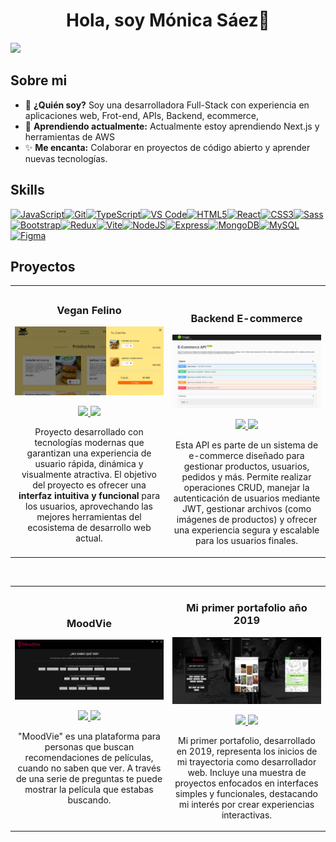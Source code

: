 <div align="center">
<h1 align="center">Hola, soy Mónica Sáez👋</h1>
</div>
<img src="./img/banner-github.png">

## Sobre mi

- 🌟 **¿Quién soy?** Soy una desarrolladora Full-Stack con experiencia en aplicaciones web, Frot-end, APIs, Backend, ecommerce,
- 🌱 **Aprendiendo actualmente:** Actualmente estoy aprendiendo Next.js y herramientas de AWS
- ✨ **Me encanta:** Colaborar en proyectos de código abierto y aprender nuevas tecnologías.
  <br>

## Skills

<p align="left">
<a href="https://developer.mozilla.org/en-US/docs/Web/JavaScript" target="_blank" rel="noreferrer"><img src="https://raw.githubusercontent.com/danielcranney/readme-generator/main/public/icons/skills/javascript-colored.svg" width="36" height="36" alt="JavaScript" /></a><a href="https://git-scm.com/" target="_blank" rel="noreferrer"><img src="https://raw.githubusercontent.com/danielcranney/readme-generator/main/public/icons/skills/git-colored.svg" width="36" height="36" alt="Git" /></a><a href="https://www.typescriptlang.org/" target="_blank" rel="noreferrer"><img src="https://raw.githubusercontent.com/danielcranney/readme-generator/main/public/icons/skills/typescript-colored.svg" width="36" height="36" alt="TypeScript" /></a><a href="https://code.visualstudio.com/" target="_blank" rel="noreferrer"><img src="https://raw.githubusercontent.com/danielcranney/readme-generator/main/public/icons/skills/visualstudiocode.svg" width="36" height="36" alt="VS Code" /></a><a href="https://developer.mozilla.org/en-US/docs/Glossary/HTML5" target="_blank" rel="noreferrer"><img src="https://raw.githubusercontent.com/danielcranney/readme-generator/main/public/icons/skills/html5-colored.svg" width="36" height="36" alt="HTML5" /></a><a href="https://reactjs.org/" target="_blank" rel="noreferrer"><img src="https://raw.githubusercontent.com/danielcranney/readme-generator/main/public/icons/skills/react-colored.svg" width="36" height="36" alt="React" /></a><a href="https://www.w3.org/TR/CSS/#css" target="_blank" rel="noreferrer"><img src="https://raw.githubusercontent.com/danielcranney/readme-generator/main/public/icons/skills/css3-colored.svg" width="36" height="36" alt="CSS3" /></a><a href="https://sass-lang.com/" target="_blank" rel="noreferrer"><img src="https://raw.githubusercontent.com/danielcranney/readme-generator/main/public/icons/skills/sass-colored.svg" width="36" height="36" alt="Sass" /></a><a href="https://getbootstrap.com/" target="_blank" rel="noreferrer"><img src="https://raw.githubusercontent.com/danielcranney/readme-generator/main/public/icons/skills/bootstrap-colored.svg" width="36" height="36" alt="Bootstrap" /></a><a href="https://redux.js.org/" target="_blank" rel="noreferrer"><img src="https://raw.githubusercontent.com/danielcranney/readme-generator/main/public/icons/skills/redux-colored.svg" width="36" height="36" alt="Redux" /></a><a href="https://vitejs.dev/" target="_blank" rel="noreferrer"><img src="https://raw.githubusercontent.com/danielcranney/readme-generator/main/public/icons/skills/vite-colored.svg" width="36" height="36" alt="Vite" /></a><a href="https://nodejs.org/en/" target="_blank" rel="noreferrer"><img src="https://raw.githubusercontent.com/danielcranney/readme-generator/main/public/icons/skills/nodejs-colored.svg" width="36" height="36" alt="NodeJS" /></a><a href="https://expressjs.com/" target="_blank" rel="noreferrer"><img src="https://raw.githubusercontent.com/danielcranney/readme-generator/main/public/icons/skills/express-colored.svg" width="36" height="36" alt="Express" /></a><a href="https://www.mongodb.com/" target="_blank" rel="noreferrer"><img src="https://raw.githubusercontent.com/danielcranney/readme-generator/main/public/icons/skills/mongodb-colored.svg" width="36" height="36" alt="MongoDB" /></a><a href="https://www.mysql.com/" target="_blank" rel="noreferrer"><img src="https://raw.githubusercontent.com/danielcranney/readme-generator/main/public/icons/skills/mysql-colored.svg" width="36" height="36" alt="MySQL" /></a><a href="https://www.figma.com/" target="_blank" rel="noreferrer"><img src="https://raw.githubusercontent.com/danielcranney/readme-generator/main/public/icons/skills/figma-colored.svg" width="36" height="36" alt="Figma" /></a>
</p>

## Proyectos

<table>
<tr>
<td width="50%">
<h3 align="center">Vegan Felino</h3>
<div align="center">
<a href="https://vegan-felino.vercel.app" target="_blank"><img src="./img//vegan_felino.PNG" width="400" alt="vegan felino"></a>
<p>
<a href="https://github.com/Msaezcardenas/vegan_felino" target="_blank">
<img src="https://img.shields.io/badge/CÓDIGO-ff9?style=for-the-badge&logo=github&logoColor=black">
</a>
<a href="https://vegan-felino.vercel.app" target="_blank">
<img src="https://img.shields.io/badge/-Visitar-green?style=for-the-badge&color=fbfc40">
</a>
</p>
<p> Proyecto desarrollado con tecnologías modernas que garantizan una experiencia de usuario rápida, dinámica y visualmente atractiva. El objetivo del proyecto es ofrecer una <strong> interfaz intuitiva y funcional </strong> para los usuarios, aprovechando las mejores herramientas del ecosistema de desarrollo web actual.</p>
</div>
                                                                                      
</td>

<td width="50%">
               <br>
<h3 align="center">Backend E-commerce</h3>
<div align="center">                                       
<a href="https://backend-ecommerce-production-4fe0.up.railway.app/api-docs" target="_blank"><img src="./img/back_img.PNG" width="400" alt="Backend ecommerce"></a>
<br>
<p>
<a href="https://github.com/Msaezcardenas/backend-ecommerce" target="_blank">
<img src="https://img.shields.io/badge/C%C3%93DIGO-80ffaa?style=for-the-badge&logo=github&logoColor=black">
</a>
<a href="https://backend-ecommerce-production-4fe0.up.railway.app/api-docs" target="_blank">
<img src="https://img.shields.io/badge/-Visitar-green?style=for-the-badge&color=3fFD7f">
</a>
</p>
</p>Esta API es parte de un sistema de e-commerce diseñado para gestionar productos, usuarios, pedidos y más. Permite realizar operaciones CRUD, manejar la autenticación de usuarios mediante JWT, gestionar archivos (como imágenes de productos) y ofrecer una experiencia segura y escalable para los usuarios finales.</p>
</div>                                                             
</table>                                                                                 
</div>
<br>

<table>
<tr>
<td width="50%">
<h3 align="center">MoodVie</h3>
<div align="center">
<a href="https://msaezcardenas.github.io/Hack-pelicula" target="_blank"><img src="./img/moodvie.PNG" width="400" alt="moodvie"></a>
<p>
<a href="https://github.com/Msaezcardenas/Hack-pelicula" target="_blank">
<img src="https://img.shields.io/badge/CÓDIGO-ff9?style=for-the-badge&logo=github&logoColor=black">
</a>
<a href="https://msaezcardenas.github.io/Hack-pelicula" target="_blank">
<img src="https://img.shields.io/badge/-Visitar-green?style=for-the-badge&color=fbfc40">
</a>
</p>
<p>"MoodVie" es una plataforma para personas que buscan recomendaciones de películas, cuando no saben que ver. A través de una serie de preguntas te puede mostrar la película que estabas buscando.</p>
</div>
                                                                                      
</td>

<td width="50%">
<h3 align="center">Mi primer portafolio año 2019</h3>
<div align="center">
<a href="https://msaezcardenas.github.io/Portafolio-/#proyects" target="_blank"><img src="./img/first_portfolio.PNG" width="400" alt="Primer portafolio"></a>
<p>
<a href="https://github.com/Msaezcardenas/Portafolio-" target="_blank">
<img src="https://img.shields.io/badge/C%C3%93DIGO-cfaae0?style=for-the-badge&logo=github&logoColor=black">
</a>
<a href="https://msaezcardenas.github.io/Portafolio-/#proyects" target="_blank">
<img src="https://img.shields.io/badge/-Visitar-green?style=for-the-badge&color=ff00f4">
</a>
</p>
<p>Mi primer portafolio, desarrollado en 2019, representa los inicios de mi trayectoria como desarrollador web. Incluye una muestra de proyectos enfocados en interfaces simples y funcionales, destacando mi interés por crear experiencias interactivas. </p>
</div>
                                                                                      
</td>  
</table>                                                                                 
</div>
<br>
